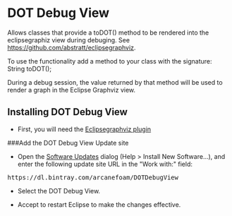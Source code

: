 # DOT Debug View
Allows classes that provide a toDOT() method to be rendered into the eclipsegraphiz view during debuging. See https://github.com/abstratt/eclipsegraphviz.

To use the functionality add a method to your class with the signature: String toDOT();

During a debug session, the value returned by that method will be used to render a graph in the Eclipse Graphviz view.

## Installing DOT Debug View

- First, you will need the [Eclipsegraphviz plugin](https://github.com/abstratt/eclipsegraphviz)

###Add the DOT Debug View Update site
-   Open the [Software
    Updates](http://help.eclipse.org/stable/topic/org.eclipse.platform.doc.user/tasks/tasks-121.htm "http://help.eclipse.org/stable/topic/org.eclipse.platform.doc.user/tasks/tasks-121.htm")
    dialog (Help \> Install New Software...), and enter the following
    update site URL in the "Work with:" field:

<pre>https://dl.bintray.com/arcanefoam/DOTDebugView</pre>

-   Select the DOT Debug View.

-   Accept to restart Eclipse to make the changes effective.
